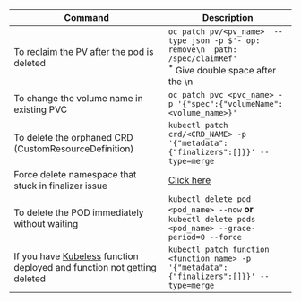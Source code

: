 | Command | Description |
| --------| ----------- |
| To reclaim the PV after the pod is deleted |  `oc patch pv/<pv_name>  --type json -p $'- op: remove\n  path: /spec/claimRef'` <br/> <sup>*</sup> Give double space after the \n |
| To change the volume name in existing PVC | `oc patch pvc <pvc_name> -p '{"spec":{"volumeName": <volume_name>}'` |
| To delete the orphaned CRD (CustomResourceDefinition) | `kubectl patch crd/<CRD_NAME> -p '{"metadata":{"finalizers":[]}}' --type=merge`
| Force delete namespace that stuck in finalizer issue | [Click here](https://github.com/gkarthiks/quick-commands-cheat-sheet/blob/master/force-delete-kubernetes-namespace.md) |
| To delete the POD immediately without waiting | `kubectl delete pod <pod_name> --now` **or** `kubectl delete pods <pod_name> --grace-period=0 --force`|
| If you have [Kubeless](https://kubeless.io) function deployed and function not getting deleted | `kubectl patch function <function_name> -p '{"metadata":{"finalizers":[]}}' --type=merge`
